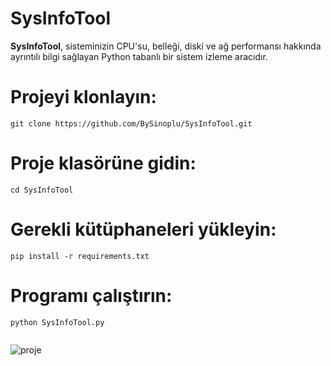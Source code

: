 # SysInfoTool

**SysInfoTool**, sisteminizin CPU'su, belleği, diski ve ağ performansı hakkında ayrıntılı bilgi sağlayan Python tabanlı bir sistem izleme aracıdır.




# Projeyi klonlayın:
```
git clone https://github.com/BySinoplu/SysInfoTool.git
```
# Proje klasörüne gidin:
```
cd SysInfoTool
```
# Gerekli kütüphaneleri yükleyin:
```
pip install -r requirements.txt
```
# Programı çalıştırın:

```
python SysInfoTool.py


```


![proje](https://github.com/user-attachments/assets/5dc0d6e3-bb4b-43b3-bf72-57b99273c565)

